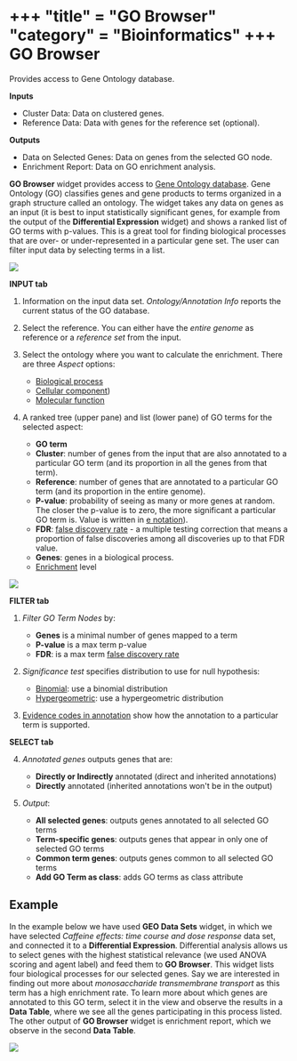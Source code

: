+++
"title" = "GO Browser"
"category" = "Bioinformatics"
+++
GO Browser
==========

Provides access to Gene Ontology database.

**Inputs**
- Cluster Data: Data on clustered genes.
- Reference Data: Data with genes for the reference set (optional).

**Outputs**
- Data on Selected Genes: Data on genes from the selected GO node.
- Enrichment Report: Data on GO enrichment analysis.


**GO Browser** widget provides access to [Gene Ontology database](http://geneontology.org/). Gene Ontology (GO) classifies genes and gene products to terms organized in a graph structure called an ontology. The widget takes any data on genes as an input (it is best to input statistically significant genes, for example from the output of the **Differential Expression** widget) and shows a ranked list of GO terms with p-values. This is a great tool for finding biological processes that are over- or under-represented in a particular gene set. The user can filter input data by selecting terms in a list.

![](../images/go_browser/GO-Browser-stamped.png)

**INPUT tab**

1.  Information on the input data set. *Ontology/Annotation Info*
    reports the current status of the GO database.
2.  Select the reference. You can either have the *entire genome* as
    reference or a *reference set* from the input.
3.  Select the ontology where you want to calculate the enrichment.
    There are three *Aspect* options:
    -   [Biological
        process](http://geneontology.org/page/biological-process-ontology-guidelines)
    -   [Cellular
        component](http://geneontology.org/page/cellular-component-ontology-guidelines))
    -   [Molecular
        function](http://geneontology.org/page/molecular-function-ontology-guidelines)

4.  A ranked tree (upper pane) and list (lower pane) of GO terms for the
    selected aspect:
    -   **GO term**
    -   **Cluster**: number of genes from the input that are also
        annotated to a particular GO term (and its proportion in all the
        genes from that term).
    -   **Reference**: number of genes that are annotated to a
        particular GO term (and its proportion in the entire genome).
    -   **P-value**: probability of seeing as many or more genes at
        random. The closer the p-value is to zero, the more significant
        a particular GO term is. Value is written in [e
        notation](https://en.wikipedia.org/wiki/Scientific_notation#E_notation)).
    -   **FDR**: [false discovery
        rate](https://en.wikipedia.org/wiki/False_discovery_rate) - a
        multiple testing correction that means a proportion of false
        discoveries among all discoveries up to that FDR value.
    -   **Genes**: genes in a biological process.
    -   [Enrichment](http://geneontology.org/page/go-enrichment-analysis)
        level

![](../images/go_browser/Filter-Select.png)

**FILTER tab**

1.  *Filter GO Term Nodes* by:
    -   **Genes** is a minimal number of genes mapped to a term
    -   **P-value** is a max term p-value
    -   **FDR**: is a max term [false discovery
        rate](https://en.wikipedia.org/wiki/False_discovery_rate)

2.  *Significance test* specifies distribution to use for null
    hypothesis:
    -   [Binomial](https://en.wikipedia.org/wiki/Binomial_distribution):
        use a binomial distribution
    -   [Hypergeometric](https://en.wikipedia.org/wiki/Hypergeometric_distribution):
        use a hypergeometric distribution

3.  [Evidence codes in
    annotation](http://geneontology.org/page/guide-go-evidence-codes)
    show how the annotation to a particular term is supported.

**SELECT tab**

4.  *Annotated genes* outputs genes that are:
    -   **Directly or Indirectly** annotated (direct and inherited
        annotations)
    -   **Directly** annotated (inherited annotations won't be in the
        output)

5.  *Output*:
    -   **All selected genes**: outputs genes annotated to all selected
        GO terms
    -   **Term-specific genes**: outputs genes that appear in only one
        of selected GO terms
    -   **Common term genes**: outputs genes common to all selected GO
        terms
    -   **Add GO Term as class**: adds GO terms as class attribute

Example
-------

In the example below we have used **GEO Data Sets** widget, in which we
have selected *Caffeine effects: time course and dose response* data set, and connected it to a **Differential Expression**. Differential
analysis allows us to select genes with the highest statistical
relevance (we used ANOVA scoring and agent label) and feed them to **GO Browser**. This
widget lists four biological processes for our selected genes. Say we
are interested in finding out more about *monosaccharide transmembrane transport* as
this term has a high enrichment rate. To learn more about which genes
are annotated to this GO term, select it in the view and observe the results in a **Data Table**, where we
see all the genes participating in this process listed. The other output of **GO Browser** widget is enrichment report, which we observe in the second **Data Table**.

![](../images/go_browser/GO-Browser-Example.png)
